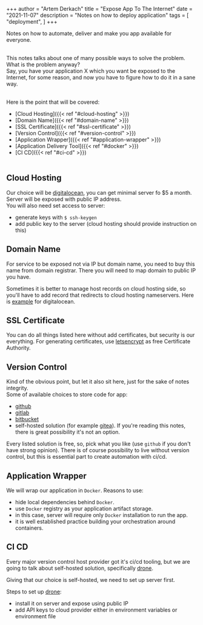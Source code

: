 +++
author = "Artem Derkach"
title = "Expose App To The Internet"
date = "2021-11-07"
description = "Notes on how to deploy application"
tags = [
    "deployment",
]
+++

Notes on how to automate, deliver and make you app available for everyone.

<!--more-->
<br>
This notes talks about one of many possible ways to solve the problem.<br>
What is the problem anyway?<br>
Say, you have your application X which you want be exposed to the Internet,
for some reason, and now you have to figure how to do it in a sane way.
<br><br>

Here is the point that will be covered:
- [Cloud Hosting]({{< ref "#cloud-hosting" >}})
- [Domain Name]({{< ref "#domain-name" >}})
- [SSL Certificate]({{< ref "#ssl-certificate" >}})
- [Version Control]({{< ref "#version-control" >}})
- [Application Wrapper]({{< ref "#application-wrapper" >}})
- [Application Delivery Tool]({{< ref "#docker" >}})
- [CI CD]({{< ref "#ci-cd" >}})
<br><br>

## Cloud Hosting
Our choice will be [digitalocean](https://www.digitalocean.com/), you can get minimal server fo $5 a month.
Server will be exposed with public IP address.<br>
You will also need set access to server:
- generate keys with `$ ssh-keygen`
- add public key to the server (cloud hosting should provide instruction on this)


## Domain Name
For service to be exposed not via IP but domain name, you need to buy this name from domain registrar.
There you will need to map domain to public IP you have.

Sometimes it is better to manage host records on cloud hosting side,
so you'll have to add record that redirects to cloud hosting nameservers.
Here is [example](https://www.digitalocean.com/community/tutorials/how-to-point-to-digitalocean-nameservers-from-common-domain-registrars) for digitalocean.


## SSL Certificate
You can do all things listed here without add certificates, but security is our everything.
For generating certificates, use [letsencrypt](https://letsencrypt.org/getting-started/) as free Certificate Authority.


## Version Control
Kind of the obvious point, but let it also sit here, just for the sake of notes integrity.<br>
Some of available choices to store code for app:
- [github](https://github.com)
- [gitlab](https://gitlab.com)
- [bitbucket](https://bitbucket.com)
- self-hosted solution (for example [gitea](https://gitea.io)). If you're reading this notes, there is great possibility it's not an option.

Every listed solution is free, so, pick what you like (use `github` if you don't have strong opinion).
There is of course possibility to live without version control, but this is essential part to create
automation with ci/cd.


## Application Wrapper
We will wrap our application in `Docker`.
Reasons to use:
- hide local dependencies behind `Docker`.
- use `Docker` registry as your application artifact storage.
- in this case, server will require only `Docker` installation to run the app.
- it is well established practice building your orchestration around containers.


## CI CD
Every major version control host provider got it's ci/cd tooling, but we are going to talk about self-hosted solution,
specifically [drone](https://www.drone.io/).

Giving that our choice is self-hosted, we need to set up server first.

Steps to set up [drone](https://www.drone.io/):
- install it on server and expose using public IP
- add API keys to cloud provider either in environment variables or environment file
